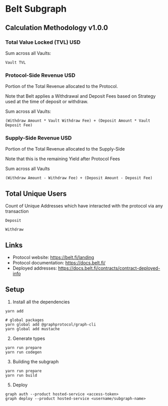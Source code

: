 # Belt Subgraph

## Calculation Methodology v1.0.0

### Total Value Locked (TVL) USD

Sum across all Vaults:

`Vault TVL`

### Protocol-Side Revenue USD

Portion of the Total Revenue allocated to the Protocol.

Note that Belt applies a Withdrawal and Deposit Fees based on Strategy used at the time of deposit or withdraw.

Sum across all Vaults:

`(Withdraw Amount * Vault Withdraw Fee) + (Deposit Amount * Vault Deposit Fee)`

### Supply-Side Revenue USD

Portion of the Total Revenue allocated to the Supply-Side

Note that this is the remaining Yield after Protocol Fees

Sum across all Vaults

`(Withdraw Amount - Withdraw Fee) + (Deposit Amount - Deposit Fee)`

## Total Unique Users

Count of Unique Addresses which have interacted with the protocol via any transaction

`Deposit`

`Withdraw`

## Links

- Protocol website: https://belt.fi/landing
- Protocol documentation: https://docs.belt.fi/
- Deployed addresses: https://docs.belt.fi/contracts/contract-deployed-info

## Setup

1. Install all the dependencies

```
yarn add

# global packages
yarn global add @graphprotocol/graph-cli
yarn global add mustache
```

2. Generate types

```
yarn run prepare
yarn run codegen
```

3. Building the subgraph

```
yarn run prepare
yarn run build
```

5. Deploy

```
graph auth --product hosted-service <access-token>
graph deploy --product hosted-service <username/subgraph-name>
```
